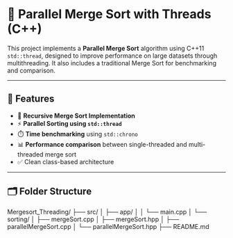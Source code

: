 # 🧵 Parallel Merge Sort with Threads (C++)

This project implements a **Parallel Merge Sort** algorithm using C++11 `std::thread`, designed to improve performance on large datasets through multithreading. It also includes a traditional Merge Sort for benchmarking and comparison.

---

## 🚀 Features

- 🧠 **Recursive Merge Sort Implementation**
- ⚡ **Parallel Sorting using `std::thread`**
- ⏱️ **Time benchmarking** using `std::chrono`
- 📊 **Performance comparison** between single-threaded and multi-threaded merge sort
- ✅ Clean class-based architecture

---

## 🗂️ Folder Structure

Mergesort_Threading/
├── src/
│ ├── app/
│ │ └── main.cpp
│ └── sorting/
│ ├── mergeSort.cpp
│ ├── mergeSort.hpp
│ ├── parallelMergeSort.cpp
│ └── parallelMergeSort.hpp
├── README.md
